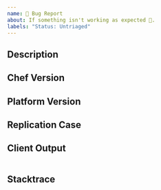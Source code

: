 ```yaml
---
name: 🐛 Bug Report
about: If something isn't working as expected 🤔.
labels: "Status: Untriaged"
---
```


<!---
!!!!!! NOTE: CHEF CLIENT BUGS ONLY !!!!!!

This issue tracker is for the code contained within this repo -- `chef-client`, base `knife` functionality (not
plugins), `chef-apply`, `chef-solo`, `chef-client -z`, etc.

* Requests for new or alternative functionality should be made to [feedback.chef.io](https://feedback.chef.io/forums/301644-chef-product-feedback/category/110832-chef-client)
* [Chef Server issues](https://github.com/chef/chef-server/issues/new)
* [Chef Workstation issues](https://github.com/chef/chef-workstation/issues/new)
* Cookbook Issues (see the https://github.com/chef-cookbooks repos or search [Supermarket](https://supermarket.chef.io) or GitHub/Google)

-->

## Description
<!--- Briefly describe the issue -->

## Chef Version
<!--- Tell us which version of chef-client you are using (see below for Server+ChefDK bugs). -->

## Platform Version
<!--- Tell us which operating system distribution and version chef-client is running on. -->

## Replication Case
<!--- Tell us what steps to take to replicate your problem.  See [How to create a Minimal, Complete, and Verifiable example](https://stackoverflow.com/help/mcve)
for information on how to create a good replication case. -->

## Client Output
<!--- The relevant output of the chef-client run or a link to a gist of the entire run, if there is one.

The debug output (chef-client -l debug) may be useful, but please link to a gist, or truncate it. -->

```

```

## Stacktrace
<!--- Please include the stacktrace.out output or link to a gist of it, if there is one. -->
